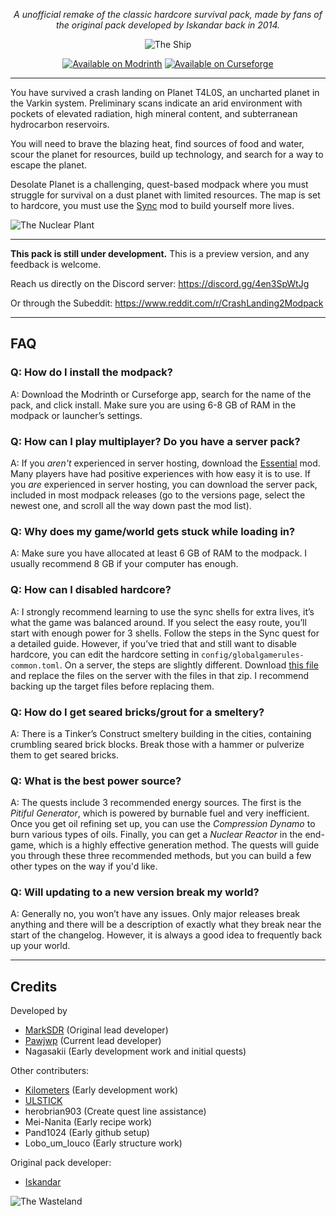 <div align="center">
 
_A unofficial remake of the classic hardcore survival pack, made by fans of the original pack developed by Iskandar back in 2014._

![The Ship](https://cdn.modrinth.com/data/Y5UhUxAD/images/414e1ad7d7c0aa222052f661522b8f8758d13fde.webp)

[![Available on Modrinth](https://cdn.jsdelivr.net/npm/@intergrav/devins-badges@3/assets/cozy/available/modrinth_vector.svg)](https://modrinth.com/modpack/crash-landing-remake)
[![Available on Curseforge](https://cdn.jsdelivr.net/npm/@intergrav/devins-badges@3/assets/cozy/available/curseforge_vector.svg)](https://www.curseforge.com/minecraft/modpacks/crash-landing-remake)

</div>

______________________________________________________________________

You have survived a crash landing on Planet T4L0S, an uncharted planet in the Varkin system. Preliminary scans indicate an arid environment with pockets of elevated radiation, high mineral content, and subterranean hydrocarbon reservoirs.

You will need to brave the blazing heat, find sources of food and water, scour the planet for resources, build up technology, and search for a way to escape the planet.

Desolate Planet is a challenging, quest-based modpack where you must struggle for survival on a dust planet with limited resources. The map is set to hardcore, you must use the [Sync](https://modrinth.com/mod/sync-fabric-rereported/) mod to build yourself more lives.

![The Nuclear Plant](https://cdn.modrinth.com/data/Y5UhUxAD/images/26717b9d9ab7cacc1e0d6605fc0bc932e9be0d32.webp)

______________________________________________________________________

**This pack is still under development.** This is a preview version, and any feedback is welcome.

Reach us directly on the Discord server:
https://discord.gg/4en3SpWtJg

Or through the Subeddit:
https://www.reddit.com/r/CrashLanding2Modpack
______________________________________________________________________

## FAQ

### Q: How do I install the modpack?

A: Download the Modrinth or Curseforge app, search for the name of the pack, and click install. Make sure you are using 6-8 GB of RAM in the modpack or launcher’s settings.

### Q: How can I play multiplayer? Do you have a server pack?
A: If you *aren't* experienced in server hosting, download the [Essential](https://modrinth.com/mod/essential) mod. Many players have had positive experiences with how easy it is to use. If you *are* experienced in server hosting, you can download the server pack, included in most modpack releases (go to the versions page, select the newest one, and scroll all the way down past the mod list).

### Q: Why does my game/world gets stuck while loading in?

A: Make sure you have allocated at least 6 GB of RAM to the modpack. I usually recommend 8 GB if your computer has enough.

### Q: How can I disabled hardcore?

A: I strongly recommend learning to use the sync shells for extra lives, it’s what the game was balanced around. If you select the easy route, you’ll start with enough power for 3 shells. Follow the steps in the Sync quest for a detailed guide.
However, if you’ve tried that and still want to disable hardcore, you can edit the hardcore setting in `config/globalgamerules-common.toml`. On a server, the steps are slightly different. Download [this file](https://cdn.modrinth.com/data/Y5UhUxAD/versions/YopX3hzh/Non-Hardcore_Server_Files.zip) and replace the files on the server with the files in that zip. I recommend backing up the target files before replacing them.

### Q: How do I get seared bricks/grout for a smeltery?

A: There is a Tinker’s Construct smeltery building in the cities, containing crumbling seared brick blocks. Break those with a hammer or pulverize them to get seared bricks.

### Q: What is the best power source?

A: The quests include 3 recommended energy sources. The first is the *Pitiful Generator*, which is powered by burnable fuel and very inefficient. Once you get oil refining set up, you can use the *Compression Dynamo* to burn various types of oils. Finally, you can get a *Nuclear Reactor* in the end-game, which is a highly effective generation method. The quests will guide you through these three recommended methods, but you can build a few other types on the way if you'd like.

### Q: Will updating to a new version break my world?

A: Generally no, you won’t have any issues. Only major releases break anything and there will be a description of exactly what they break near the start of the changelog. However, it is always a good idea to frequently back up your world.

______________________________________________________________________

## Credits
Developed by
- [MarkSDR](https://modrinth.com/user/MarkSDR) (Original lead developer)
- [Pawjwp](https://modrinth.com/user/pawjwp) (Current lead developer)
- Nagasakii (Early development work and initial quests)

Other contributers:
- [Kilometers](https://modrinth.com/user/kilometersperhour) (Early development work)
- [ULSTICK](https://linktr.ee/ULSTICK)
- herobrian903 (Create quest line assistance)
- Mei-Nanita (Early recipe work)
- Pand1024 (Early github setup)
- Lobo_um_louco (Early structure work)

Original pack developer:
- [Iskandar](https://x.com/iskan_dar)

![The Wasteland](https://cdn.modrinth.com/data/Y5UhUxAD/images/469e0228d64aa83a156b8817a1a5cc74ee8bdf6a.png)